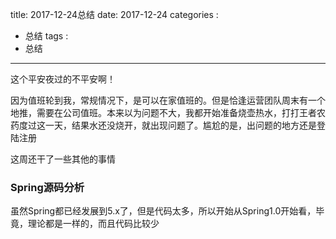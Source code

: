 title: 2017-12-24总结
date: 2017-12-24
categories : 
  - 总结
tags : 
  - 总结
---

这个平安夜过的不平安啊！

因为值班轮到我，常规情况下，是可以在家值班的。但是恰逢运营团队周末有一个地推，需要在公司值班。本来以为问题不大，我都开始准备烧壶热水，打打王者农药度过这一天，结果水还没烧开，就出现问题了。尴尬的是，出问题的地方还是登陆注册




这周还干了一些其他的事情

### Spring源码分析

虽然Spring都已经发展到5.x了，但是代码太多，所以开始从Spring1.0开始看，毕竟，理论都是一样的，而且代码比较少